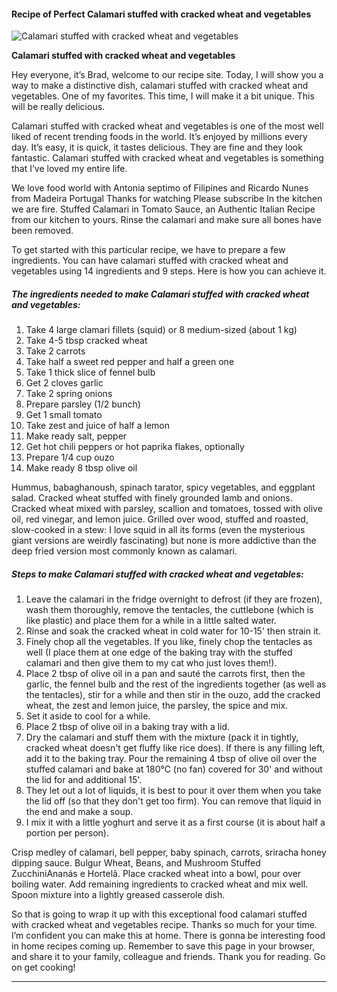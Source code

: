             

#### Recipe of Perfect Calamari stuffed with cracked wheat and vegetables

![Calamari stuffed with cracked wheat and vegetables](https://img-global.cpcdn.com/recipes/9bf2471ee4a026a411de777aee32c4c3/751x532cq70/calamari-stuffed-with-cracked-wheat-and-vegetables-recipe-main-photo.jpg)

**Calamari stuffed with cracked wheat and vegetables**

Hey everyone, it’s Brad, welcome to our recipe site. Today, I will show you a way to make a distinctive dish, calamari stuffed with cracked wheat and vegetables. One of my favorites. This time, I will make it a bit unique. This will be really delicious.

Calamari stuffed with cracked wheat and vegetables is one of the most well liked of recent trending foods in the world. It’s enjoyed by millions every day. It’s easy, it is quick, it tastes delicious. They are fine and they look fantastic. Calamari stuffed with cracked wheat and vegetables is something that I’ve loved my entire life.

We love food world with Antonia septimo of Filipines and Ricardo Nunes from Madeira Portugal Thanks for watching Please subscribe In the kitchen we are fire. Stuffed Calamari in Tomato Sauce, an Authentic Italian Recipe from our kitchen to yours. Rinse the calamari and make sure all bones have been removed.

To get started with this particular recipe, we have to prepare a few ingredients. You can have calamari stuffed with cracked wheat and vegetables using 14 ingredients and 9 steps. Here is how you can achieve it.

##### The ingredients needed to make Calamari stuffed with cracked wheat and vegetables:

1.  Take 4 large clamari fillets (squid) or 8 medium-sized (about 1 kg)
2.  Take 4-5 tbsp cracked wheat
3.  Take 2 carrots
4.  Take half a sweet red pepper and half a green one
5.  Take 1 thick slice of fennel bulb
6.  Get 2 cloves garlic
7.  Take 2 spring onions
8.  Prepare parsley (1/2 bunch)
9.  Get 1 small tomato
10.  Take zest and juice of half a lemon
11.  Make ready salt, pepper
12.  Get hot chili peppers or hot paprika flakes, optionally
13.  Prepare 1/4 cup ouzo
14.  Make ready 8 tbsp olive oil

Hummus, babaghanoush, spinach tarator, spicy vegetables, and eggplant salad. Cracked wheat stuffed with finely grounded lamb and onions. Cracked wheat mixed with parsley, scallion and tomatoes, tossed with olive oil, red vinegar, and lemon juice. Grilled over wood, stuffed and roasted, slow-cooked in a stew: I love squid in all its forms (even the mysterious giant versions are weirdly fascinating) but none is more addictive than the deep fried version most commonly known as calamari.

##### Steps to make Calamari stuffed with cracked wheat and vegetables:

1.  Leave the calamari in the fridge overnight to defrost (if they are frozen), wash them thoroughly, remove the tentacles, the cuttlebone (which is like plastic) and place them for a while in a little salted water.
2.  Rinse and soak the cracked wheat in cold water for 10-15' then strain it.
3.  Finely chop all the vegetables. If you like, finely chop the tentacles as well (I place them at one edge of the baking tray with the stuffed calamari and then give them to my cat who just loves them!).
4.  Place 2 tbsp of olive oil in a pan and sauté the carrots first, then the garlic, the fennel bulb and the rest of the ingredients together (as well as the tentacles), stir for a while and then stir in the ouzo, add the cracked wheat, the zest and lemon juice, the parsley, the spice and mix.
5.  Set it aside to cool for a while.
6.  Place 2 tbsp of olive oil in a baking tray with a lid.
7.  Dry the calamari and stuff them with the mixture (pack it in tightly, cracked wheat doesn't get fluffy like rice does). If there is any filling left, add it to the baking tray. Pour the remaining 4 tbsp of olive oil over the stuffed calamari and bake at 180°C (no fan) covered for 30' and without the lid for and additional 15'.
8.  They let out a lot of liquids, it is best to pour it over them when you take the lid off (so that they don't get too firm). You can remove that liquid in the end and make a soup.
9.  I mix it with a little yoghurt and serve it as a first course (it is about half a portion per person).

Crisp medley of calamari, bell pepper, baby spinach, carrots, sriracha honey dipping sauce. Bulgur Wheat, Beans, and Mushroom Stuffed ZucchiniAnanás e Hortelã. Place cracked wheat into a bowl, pour over boiling water. Add remaining ingredients to cracked wheat and mix well. Spoon mixture into a lightly greased casserole dish.

So that is going to wrap it up with this exceptional food calamari stuffed with cracked wheat and vegetables recipe. Thanks so much for your time. I’m confident you can make this at home. There is gonna be interesting food in home recipes coming up. Remember to save this page in your browser, and share it to your family, colleague and friends. Thank you for reading. Go on get cooking!

* * *